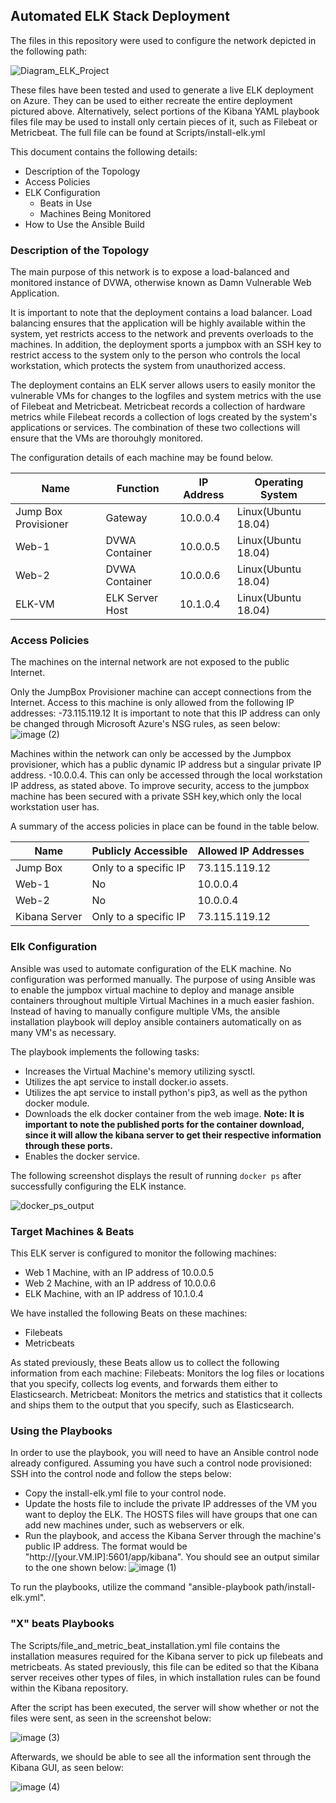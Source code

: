 ## Automated ELK Stack Deployment

The files in this repository were used to configure the network depicted in the following path:

![Diagram_ELK_Project](https://user-images.githubusercontent.com/69772277/90350576-36f87e00-e003-11ea-876f-ac46ee48ce3c.PNG)

These files have been tested and used to generate a live ELK deployment on Azure. They can be used to either recreate the entire deployment pictured above. Alternatively, select portions of the Kibana YAML playbook files file may be used to install only certain pieces of it, such as Filebeat or Metricbeat. The full file can be found at Scripts/install-elk.yml

This document contains the following details:
- Description of the Topology
- Access Policies
- ELK Configuration
  - Beats in Use
  - Machines Being Monitored
- How to Use the Ansible Build

### Description of the Topology

The main purpose of this network is to expose a load-balanced and monitored instance of DVWA, otherwise known as Damn Vulnerable Web Application.

It is important to note that the deployment contains a load balancer. Load balancing ensures that the application will be highly available within the system, yet restricts access to the network and prevents overloads to the machines. In addition, the deployment sports a jumpbox with an SSH key to restrict access to the system only to the person who controls the local workstation, which protects the system from unauthorized access.

The deployment contains an ELK server allows users to easily monitor the vulnerable VMs for changes to the logfiles and system metrics with the use of Filebeat and Metricbeat. Metricbeat records a collection of hardware metrics while Filebeat records a collection of logs created by the system's applications or services. The combination of these two collections will ensure that the VMs are thorouhgly monitored.

The configuration details of each machine may be found below.

| Name                 | Function        | IP Address | Operating System    |
|----------------------|-----------------|------------|---------------------|
| Jump Box Provisioner | Gateway         | 10.0.0.4   | Linux(Ubuntu 18.04) |
| Web-1                | DVWA Container  | 10.0.0.5   | Linux(Ubuntu 18.04) |
| Web-2                | DVWA Container  | 10.0.0.6   | Linux(Ubuntu 18.04) |
| ELK-VM               | ELK Server Host | 10.1.0.4   | Linux(Ubuntu 18.04) |

### Access Policies

The machines on the internal network are not exposed to the public Internet. 

Only the JumpBox Provisioner machine can accept connections from the Internet. Access to this machine is only allowed from the following IP addresses:
-73.115.119.12
 It is important to note that this IP address can only be changed through Microsoft Azure's NSG rules, as seen below:
 ![image (2)](https://user-images.githubusercontent.com/69772277/90352043-bab46980-e007-11ea-87cc-40e361f33e93.png)

Machines within the network can only be accessed by the Jumpbox provisioner, which has a public dynamic IP address but a singular private IP address.
-10.0.0.4. 
This can only be accessed through the local workstation IP address, as stated above. To improve security, access to the jumpbox machine has been secured with a private SSH key,which only the local workstation user has.

A summary of the access policies in place can be found in the table below.

| Name         | Publicly Accessible   | Allowed IP Addresses |
|--------------|-----------------------|----------------------|
| Jump Box     | Only to a specific IP | 73.115.119.12        |
| Web-1        | No                    | 10.0.0.4             |
| Web-2        | No                    | 10.0.0.4             |
| Kibana Server| Only to a specific IP | 73.115.119.12        |

### Elk Configuration

Ansible was used to automate configuration of the ELK machine. No configuration was performed manually. The purpose of using Ansible was to enable the jumpbox virtual machine to deploy and manage ansible containers throughout multiple Virtual Machines in a much easier fashion. Instead of having to manually configure multiple VMs, the ansible installation playbook will deploy ansible containers automatically on as many VM's as necessary.

The playbook implements the following tasks:
- Increases the Virtual Machine's memory utilizing sysctl.
- Utilizes the apt service to install docker.io assets.
- Utilizes the apt service to install python's pip3, as well as the python docker module.
- Downloads the elk docker container from the web image.
**Note: It is important to note the published ports for the container download, since it will allow the kibana server to get their respective information through these ports.**
- Enables the docker service.

The following screenshot displays the result of running `docker ps` after successfully configuring the ELK instance.

![docker_ps_output](https://user-images.githubusercontent.com/69772277/90351439-e46c9100-e005-11ea-900e-24d72e735ad0.PNG)

### Target Machines & Beats
This ELK server is configured to monitor the following machines:
- Web 1 Machine, with an IP address of 10.0.0.5
- Web 2 Machine, with an IP address of 10.0.0.6
- ELK Machine, with an IP address of 10.1.0.4

We have installed the following Beats on these machines:
- Filebeats
- Metricbeats

As stated previously, these Beats allow us to collect the following information from each machine:
Filebeats: Monitors the log files or locations that you specify, collects log events, and forwards them either to Elasticsearch.
Metricbeat: Monitors the metrics and statistics that it collects and ships them to the output that you specify, such as Elasticsearch. 


### Using the Playbooks
In order to use the playbook, you will need to have an Ansible control node already configured. Assuming you have such a control node provisioned: 
SSH into the control node and follow the steps below:
- Copy the install-elk.yml file to your control node.
- Update the hosts file to include the private IP addresses of the VM you want to deploy the ELK. The HOSTS files will have groups that one can add new machines under, such as webservers or elk.
- Run the playbook, and access the Kibana Server through the machine's public IP address. The format would be "http://[your.VM.IP]:5601/app/kibana".
You should see an output similar to the one shown below:
![image (1)](https://user-images.githubusercontent.com/69772277/90352008-99ec1400-e007-11ea-9902-6cc4f9735a35.png)

To run the playbooks, utilize the command "ansible-playbook path/install-elk.yml".

### "X" beats Playbooks
The Scripts/file_and_metric_beat_installation.yml file contains the installation measures required for the Kibana server to pick up filebeats and metricbeats. As stated previously, this file can be edited so that the Kibana server receives other types of files, in which installation rules can be found within the Kibana repository. 

After the script has been executed, the server will show whether or not the files were sent, as seen in the screenshot below:

![image (3)](https://user-images.githubusercontent.com/69772277/90352064-cc960c80-e007-11ea-86d6-4b5c0e1fbf4e.png)

Afterwards, we should be able to see all the information sent through the Kibana GUI, as seen below:

![image (4)](https://user-images.githubusercontent.com/69772277/90352100-eafc0800-e007-11ea-8201-3638e69ac513.png)


